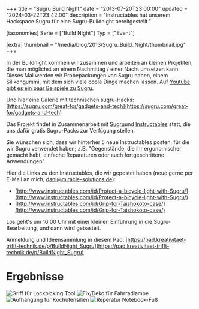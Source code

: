 +++
title = "Sugru Build Night"
date = "2013-07-20T23:00:00"
updated = "2024-03-22T23:42:00"
description = "Instructables hat unserem Hackspace Sugru für eine Sugru-Buildnight bereitgestellt."

[taxonomies]
Serie = ["Build Night"]
Typ = ["Event"]

[extra]
thumbnail = "/media/blog/2013/Sugru_Build_Night/thumbnail.jpg"
+++

In der Buildnight kommen wir zusammen und arbeiten an kleinen Projekten, die man möglichst an einem Nachmittag / einer
Nacht umsetzen kann. Dieses Mal werden wir Probepackungen von Sugru haben, einem Silikongummi, mit dem sich viele coole
Dinge machen lassen.
Auf [Youtube gibt es ein paar Beispiele zu Sugru](https://www.youtube.com/watch?feature=player_embedded&v=Jortcsccg_c).

Und hier eine Galerie mit technischen
sugru-Hacks:[https://sugru.com/great-for/gadgets-and-tech](https://sugru.com/great-for/gadgets-and-tech)

Das Projekt findet in Zusammenarbeit mit [Sugru](https://sugru.com/)und [Instructables](http://www.instructables.com/)
statt, die uns dafür gratis Sugru-Packs zur Verfügung stellen.

Sie wünschen sich, dass wir hinterher 5 neue Instructables posten, für die wir Sugru verwendet haben; z.B. "Gegenstände,
die ihr ergonomischer gemacht habt, einfache Reparaturen oder auch fortgeschrittene Anwendungen".

Hier die Links zu den Instructables, die wir gepostet haben (neue gerne per E-Mail an
mich, [dani@miracle-solutions.de](mailto:dani@miracle-solutions.de)):

* [http://www.instructables.com/id/Protect-a-bicycle-light-with-Sugru/](http://www.instructables.com/id/Protect-a-bicycle-light-with-Sugru/)
* [http://www.instructables.com/id/Grip-for-Taishokoto-case/](http://www.instructables.com/id/Grip-for-Taishokoto-case/)

Los geht's um 16:00 Uhr mit einer kleinen Einführung in die Sugru-Bearbeitung, und dann wird gebastelt.

Anmeldung und Ideensammlung in diesem
Pad: [https://pad.kreativitaet-trifft-technik.de/p/BuildNight_Sugru](https://pad.kreativitaet-trifft-technik.de/p/BuildNight_Sugru)

# Ergebnisse

![Griff für Lockpicking Tool](../../../media/blog/2013/Sugru_Build_Night/img1.jpg)
![Fix/Deko für Fahrradlampe](../../../media/blog/2013/Sugru_Build_Night/img2.jpg)
![Aufhängung für Kochutensilien](../../../media/blog/2013/Sugru_Build_Night/img3.jpg)
![Reperatur Notebook-Fuß](../../../media/blog/2013/Sugru_Build_Night/img4.jpg)



